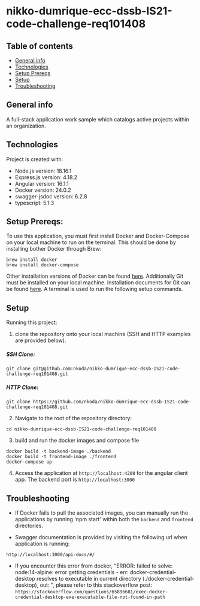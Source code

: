 # nikko-dumrique-ecc-dssb-IS21-code-challenge-req101408

## Table of contents
* [General info](#general-info)
* [Technologies](#technologies)
* [Setup Prereqs](#setup-prereqs)
* [Setup](#setup)
* [Troubleshooting](#troubleshooting)

## General info
A full-stack application work sample which catalogs active projects within an organization.
	
## Technologies
Project is created with:
* Node.js version: 18.16.1
* Express.js version: 4.18.2
* Angular version: 16.1.1
* Docker version: 24.0.2
* swagger-jsdoc version: 6.2.8
* typescript: 5.1.3

## Setup Prereqs: 
To use this application, you must first install Docker and Docker-Compose on your local machine to run on the terminal. This should be done by installing bother Docker through Brew:
```
brew install docker
brew install docker-compose
```
Other installation versions of Docker can be found [here](https://docs.docker.com/desktop/).
Additionally Git must be installed on your local machine. Installation documents for Git can be found [here](https://git-scm.com/book/en/v2/Getting-Started-Installing-Git).
A terminal is used to run the following setup commands.

## Setup

Running this project: 


1. clone the repository onto your local machine (SSH and HTTP examples are provided below).

##### SSH Clone:
```
git clone git@github.com:nkoda/nikko-dumrique-ecc-dssb-IS21-code-challenge-req101408.git
```

##### HTTP Clone:
```
git clone https://github.com/nkoda/nikko-dumrique-ecc-dssb-IS21-code-challenge-req101408.git
```


2. Navigate to the root of the repository directory:
```
cd nikko-dumrique-ecc-dssb-IS21-code-challenge-req101408
```

3. build and run the docker images and compose file
```
docker build -t backend-image ./backend
docker build -t frontend-image ./frontend
docker-compose up

```

4. Access the application at `http://localhost:4200` for the angular client app. The backend port is `http://localhost:3000`




## Troubleshooting
* If Docker fails to pull the associated images, you can manually run the applications by running 'npm start' within both the `backend` and `frontend` directories.

* Swagger documentation is provided by visiting the following url when application is running:
```
http://localhost:3000/api-docs/#/
```

* If you encounter this error from docker, "ERROR: failed to solve: node:14-alpine: error getting credentials - err: docker-credential-desktop resolves to executable in current directory (./docker-credential-desktop), out: ", please refer to this stackoverflow post: `https://stackoverflow.com/questions/65896681/exec-docker-credential-desktop-exe-executable-file-not-found-in-path`

```
